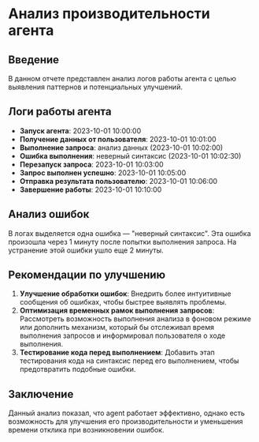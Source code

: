 # Анализ производительности агента

## Введение
В данном отчете представлен анализ логов работы агента с целью выявления паттернов и потенциальных улучшений.

## Логи работы агента
- **Запуск агента**: 2023-10-01 10:00:00
- **Получение данных от пользователя**: 2023-10-01 10:01:00
- **Выполнение запроса**: анализ данных (2023-10-01 10:02:00)
- **Ошибка выполнения**: неверный синтаксис (2023-10-01 10:02:30)
- **Перезапуск запроса**: 2023-10-01 10:03:00
- **Запрос выполнен успешно**: 2023-10-01 10:05:00
- **Отправка результата пользователю**: 2023-10-01 10:06:00
- **Завершение работы**: 2023-10-01 10:10:00

## Анализ ошибок
В логах выделяется одна ошибка — "неверный синтаксис". Эта ошибка произошла через 1 минуту после попытки выполнения запроса. На устранение этой ошибки ушло еще 2 минуты.

## Рекомендации по улучшению
1. **Улучшение обработки ошибок**: Внедрить более интуитивные сообщения об ошибках, чтобы быстрее выявлять проблемы.
2. **Оптимизация временных рамок выполнения запросов**: Рассмотреть возможность выполнения анализа в фоновом режиме или дополнить механизм, который бы отслеживал время выполнения запросов и информировал пользователя о ходе выполнения.
3. **Тестирование кода перед выполнением**: Добавить этап тестирования кода на синтаксис перед его выполнением, чтобы предотвратить подобные ошибки.

## Заключение
Данный анализ показал, что agent работает эффективно, однако есть возможность для улучшения его производительности и уменьшения времени отклика при возникновении ошибок.